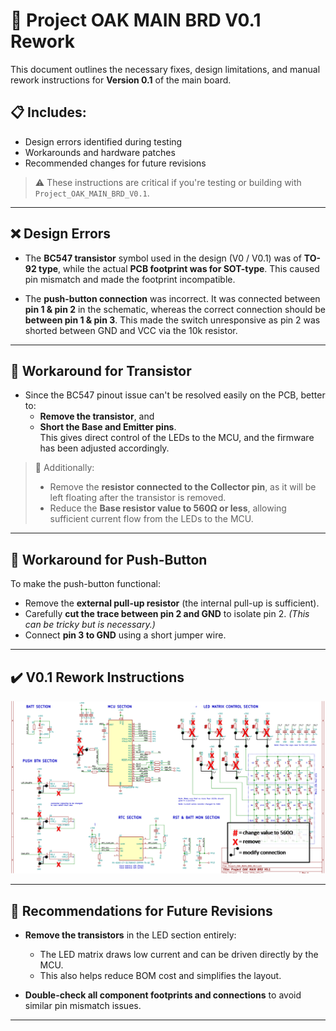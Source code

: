 # 🔧 Project OAK MAIN BRD V0.1 Rework

This document outlines the necessary fixes, design limitations, and manual rework instructions for **Version 0.1** of the main board.

## 📋 Includes:
- Design errors identified during testing
- Workarounds and hardware patches
- Recommended changes for future revisions

> ⚠️ These instructions are critical if you're testing or building with `Project_OAK_MAIN_BRD_V0.1`.

---

## ❌ Design Errors

- The **BC547 transistor** symbol used in the design (V0 / V0.1) was of **TO-92 type**, while the actual **PCB footprint was for SOT-type**. This caused pin mismatch and made the footprint incompatible.
  
- The **push-button connection** was incorrect. It was connected between **pin 1 & pin 2** in the schematic, whereas the correct connection should be **between pin 1 & pin 3**. This made the switch unresponsive as pin 2 was shorted between GND and VCC via the 10k resistor.

---

## 🔶 Workaround for Transistor

- Since the BC547 pinout issue can't be resolved easily on the PCB, better to:
  - **Remove the transistor**, and  
  - **Short the Base and Emitter pins**.  
    This gives direct control of the LEDs to the MCU, and the firmware has been adjusted accordingly.

> 🔧 Additionally:
> - Remove the **resistor connected to the Collector pin**, as it will be left floating after the transistor is removed.
> - Reduce the **Base resistor value to 560Ω or less**, allowing sufficient current flow from the LEDs to the MCU.

---

## 🔶 Workaround for Push-Button

To make the push-button functional:
- Remove the **external pull-up resistor** (the internal pull-up is sufficient).
- Carefully **cut the trace between pin 2 and GND** to isolate pin 2. *(This can be tricky but is necessary.)*
- Connect **pin 3 to GND** using a short jumper wire.

---

## ✔️ V0.1 Rework Instructions

![Project_OAK_MAIN_BRD_V0.1_Rework](https://github.com/0101shift/Project_OAK/blob/f5fa7a730082febc1837f688a552a8a41a81e351/Reworks/V0.1/Project_OAK_MAIN_BRD_V0.1_Rework_Instruction.png)

---

## 📌 Recommendations for Future Revisions

- **Remove the transistors** in the LED section entirely:
  - The LED matrix draws low current and can be driven directly by the MCU.
  - This also helps reduce BOM cost and simplifies the layout.
  
- **Double-check all component footprints and connections** to avoid similar pin mismatch issues.

---
